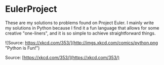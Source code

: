 # EulerProject

These are my solutions to problems found on Project Euler. I mainly write my solutions in Python because I find it a fun language that allows for some creative "one-liners", and it is so simple to achieve straightforward things.

![Source: https://xkcd.com/353/](http://imgs.xkcd.com/comics/python.png "Python is Fun!")

Source: [https://xkcd.com/353/](https://xkcd.com/353/)
